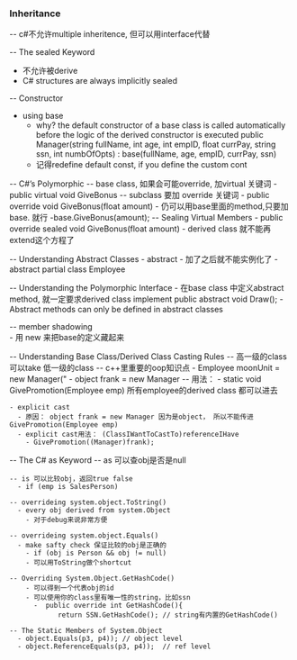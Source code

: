 ###  Inheritance  ###

-- c#不允许multiple inheritence, 但可以用interface代替

-- The sealed Keyword
  - 不允许被derive 
  - C# structures are always implicitly sealed 
  
-- Constructor
  - using base  
    - why? the default constructor of a base class is called automatically before the logic of the derived constructor is executed
      public Manager(string fullName, int age, int empID,
                    float currPay, string ssn, int numbOfOpts)
                    : base(fullName, age, empID, currPay, ssn)
    - 记得redefine default const, if you define the custom cont 
    
    
-- C#’s Polymorphic
  -- base class, 如果会可能override, 加virtual 关键词 
    - public virtual void GiveBonus
  -- subclass 要加 override 关键词 
    -  public override void GiveBonus(float amount)
    - 仍可以用base里面的method,只要加 base. 就行 
      -base.GiveBonus(amount); 
  -- Sealing Virtual Members
    - public override sealed void GiveBonus(float amount)
      - derived class 就不能再extend这个方程了 
            
  -- Understanding Abstract Classes
    - abstract - 加了之后就不能实例化了
      - abstract partial class Employee
    
  -- Understanding the Polymorphic Interface
    - 在base class 中定义abstract method, 就一定要求derived class implement
      public abstract void Draw();
    - Abstract methods can only be defined in abstract classes
    
  -- member shadowing     
    - 用 new 来把base的定义藏起来
  
  -- Understanding Base Class/Derived Class Casting Rules
    -- 高一级的class可以take 低一级的class -- c++里重要的oop知识点
      - Employee moonUnit = new Manager("
      - object frank = new Manager
    -- 用法：
      - static void GivePromotion(Employee emp) 所有employee的derived class 都可以进去 
    
    - explicit cast
      - 原因： object frank = new Manager 因为是object， 所以不能传进 GivePromotion(Employee emp)
      - explicit cast用法： (ClassIWantToCastTo)referenceIHave
        - GivePromotion((Manager)frank);
    
    
  -- The C# as Keyword
    -- as 可以查obj是否是null 
    
    -- is 可以比较obj，返回true false 
      - if (emp is SalesPerson)
      
    -- overrideing system.object.ToString()
      - every obj derived from system.Object
        - 对于debug来说非常方便 
        
    -- overrideing system.object.Equals()
      - make safty check 保证比较的obj是正确的
        - if (obj is Person && obj != null)
        - 可以用ToString做个shortcut 
      
    -- Overriding System.Object.GetHashCode()
        - 可以得到一个代表obj的id 
        - 可以使用你的class里有唯一性的string，比如ssn
          -  public override int GetHashCode(){
                return SSN.GetHashCode(); // string有内置的GetHashCode()
      
    -- The Static Members of System.Object
      - object.Equals(p3, p4)); // object level 
      - object.ReferenceEquals(p3, p4));  // ref level 
      
      
      
      
      
    
    
    
    
    
